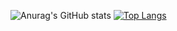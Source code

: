 <!-- Cartão de estatisticas do Github -->
![Anurag's GitHub stats](https://github-readme-stats.vercel.app/api?username=GabrielVarysco&show_icons=true&theme=dark)  <!-- Layout de linguagens -->  [![Top Langs](https://github-readme-stats.vercel.app/api/top-langs/?username=GabrielVarysco&layout=compact&theme=dark&card_width=180em)](https://github.com/anuraghazra/github-readme-stats)

<!-- Layout de linguagens -->
